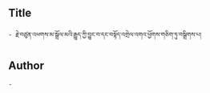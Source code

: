 ## Title
	- རྗེ་བཙུན་འཕགས་མ་སྒྲོལ་མའི་རྒྱུད་ཀྱི་བྱུང་བ་དང་བསྟོད་འགྲེལ་འགའ་ཕྱོགས་གཅིག་ཏུ་བསྒྲིགས་པ།

## Author
	- 

